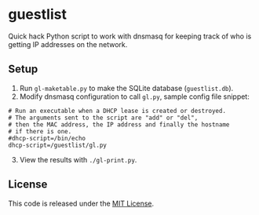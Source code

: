 # guestlist

Quick hack Python script to work with dnsmasq for keeping track of who is getting IP addresses on the network.

## Setup

1. Run `gl-maketable.py` to make the SQLite database (`guestlist.db`).
2. Modify dnsmasq configuration to call `gl.py`, sample config file snippet:

```
# Run an executable when a DHCP lease is created or destroyed.
# The arguments sent to the script are "add" or "del",
# then the MAC address, the IP address and finally the hostname
# if there is one.
#dhcp-script=/bin/echo
dhcp-script=/guestlist/gl.py
```

3. View the results with `./gl-print.py`.

## License

This code is released under the [MIT License](https://github.com/haraldnagel/guestlist/blob/master/LICENSE).

